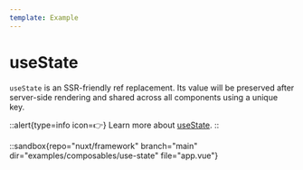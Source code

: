 ```yaml
---
template: Example
---
```


# useState

`useState` is an SSR-friendly ref replacement. Its value will be preserved after server-side rendering and shared across all components using a unique key.

::alert{type=info icon=👉}
Learn more about [useState](/api/composables/use-state).
::

::sandbox{repo="nuxt/framework" branch="main" dir="examples/composables/use-state" file="app.vue"}
